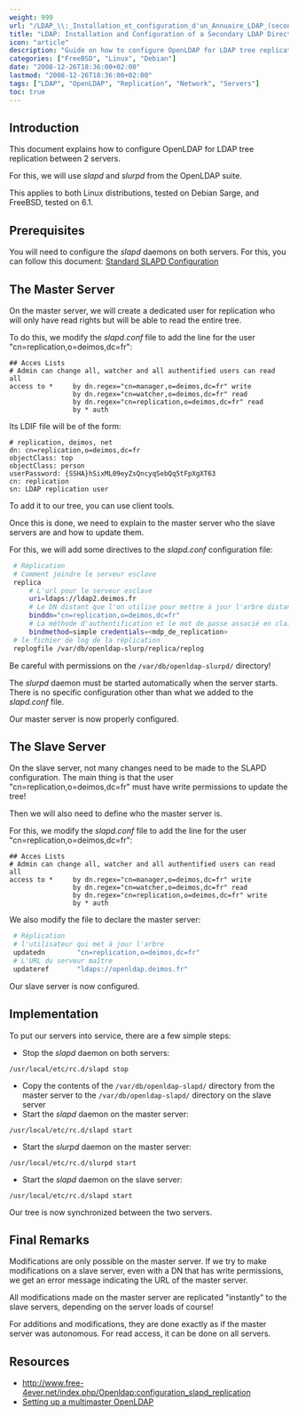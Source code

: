 ```yaml
---
weight: 999
url: "/LDAP_\\:_Installation_et_configuration_d'un_Annuaire_LDAP_(secondaire)/"
title: "LDAP: Installation and Configuration of a Secondary LDAP Directory"
icon: "article"
description: "Guide on how to configure OpenLDAP for LDAP tree replication between 2 servers using slapd and slurpd."
categories: ["FreeBSD", "Linux", "Debian"]
date: "2008-12-26T18:36:00+02:00"
lastmod: "2008-12-26T18:36:00+02:00"
tags: ["LDAP", "OpenLDAP", "Replication", "Network", "Servers"]
toc: true
---
```


## Introduction

This document explains how to configure OpenLDAP for LDAP tree replication between 2 servers.

For this, we will use *slapd* and *slurpd* from the OpenLDAP suite.

This applies to both Linux distributions, tested on Debian Sarge, and FreeBSD, tested on 6.1.

## Prerequisites

You will need to configure the *slapd* daemons on both servers. For this, you can follow this document: [Standard SLAPD Configuration](/LDAP_\\:_Installation_et_configuration_d'un_Annuaire_LDAP/)

## The Master Server

On the master server, we will create a dedicated user for replication who will only have read rights but will be able to read the entire tree.

To do this, we modify the *slapd.conf* file to add the line for the user "cn=replication,o=deimos,dc=fr":

```
## Acces Lists
# Admin can change all, watcher and all authentified users can read all
access to *     by dn.regex="cn=manager,o=deimos,dc=fr" write
                by dn.regex="cn=watcher,o=deimos,dc=fr" read
                by dn.regex="cn=replication,o=deimos,dc=fr" read
                by * auth
```

Its LDIF file will be of the form:

```
# replication, deimos, net
dn: cn=replication,o=deimos,dc=fr
objectClass: top
objectClass: person
userPassword: {SSHA}hSixML09eyZsQncyqSebQq5tFpXgXT63
cn: replication
sn: LDAP replication user
```

To add it to our tree, you can use client tools.

Once this is done, we need to explain to the master server who the slave servers are and how to update them.

For this, we will add some directives to the *slapd.conf* configuration file:

```bash
 # Réplication
 # Comment joindre le serveur esclave
 replica
     # L'url pour le serveur esclave
     uri=ldaps://ldap2.deimos.fr
     # Le DN distant que l'on utilise pour mettre à jour l'arbre distant
     binddn="cn=replication,o=deimos,dc=fr"
     # La méthode d'authentification et le mot de passe associé en clair !!
     bindmethod=simple credentials=<mdp_de_replication>
 # le fichier de log de la réplication
 replogfile /var/db/openldap-slurp/replica/replog
```

Be careful with permissions on the `/var/db/openldap-slurpd/` directory!

The *slurpd* daemon must be started automatically when the server starts. There is no specific configuration other than what we added to the *slapd.conf* file.

Our master server is now properly configured.

## The Slave Server

On the slave server, not many changes need to be made to the SLAPD configuration. The main thing is that the user "cn=replication,o=deimos,dc=fr" must have write permissions to update the tree!

Then we will also need to define who the master server is.

For this, we modify the *slapd.conf* file to add the line for the user "cn=replication,o=deimos,dc=fr":

```
## Acces Lists
# Admin can change all, watcher and all authentified users can read all
access to *     by dn.regex="cn=manager,o=deimos,dc=fr" write
                by dn.regex="cn=watcher,o=deimos,dc=fr" read
                by dn.regex="cn=replication,o=deimos,dc=fr" write
                by * auth
```

We also modify the file to declare the master server:

```bash
 # Réplication
 # l'utilisateur qui met à jour l'arbre
 updatedn        "cn=replication,o=deimos,dc=fr"
 # L'URL du serveur maître
 updateref       "ldaps://openldap.deimos.fr"
```

Our slave server is now configured.

## Implementation

To put our servers into service, there are a few simple steps:

* Stop the *slapd* daemon on both servers:

```
/usr/local/etc/rc.d/slapd stop
```

* Copy the contents of the `/var/db/openldap-slapd/` directory from the master server to the `/var/db/openldap-slapd/` directory on the slave server
* Start the *slapd* daemon on the master server:

```
/usr/local/etc/rc.d/slapd start
```

* Start the *slurpd* daemon on the master server:

```
/usr/local/etc/rc.d/slurpd start
```

* Start the *slapd* daemon on the slave server:

```
/usr/local/etc/rc.d/slapd start
```

Our tree is now synchronized between the two servers.

## Final Remarks

Modifications are only possible on the master server. If we try to make modifications on a slave server, even with a DN that has write permissions, we get an error message indicating the URL of the master server.

All modifications made on the master server are replicated "instantly" to the slave servers, depending on the server loads of course!

For additions and modifications, they are done exactly as if the master server was autonomous. For read access, it can be done on all servers.

## Resources
- http://www.free-4ever.net/index.php/Openldap:configuration_slapd_replication
- [Setting up a multimaster OpenLDAP](/pdf/openldap_multimasters.pdf)
